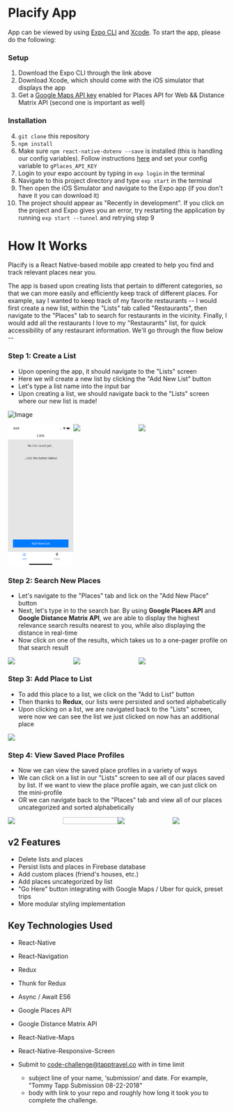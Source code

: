 # Placify App

App can be viewed by using [Expo CLI](https://docs.expo.io/versions/latest/guides/exp-cli.html) and [Xcode](https://developer.apple.com/xcode/). To start the app, please do the following:

### Setup

1) Download the Expo CLI through the link above
2) Download Xcode, which should come with the iOS simulator that displays the app
3) Get a [Google Maps API key](https://cloud.google.com/maps-platform/) enabled for Places API for Web && Distance Matrix API (second one is important as well)

### Installation

4) `git clone` this repository
5) `npm install`
6) Make sure `npm react-native-dotenv --save` is installed (this is handling our config variables). Follow instructions [here](https://www.npmjs.com/package/react-native-dotenv) and set your config variable to `gPlaces_API_KEY`
7) Login to your expo account by typing in `exp login` in the terminal
8) Navigate to this project directory and type `exp start` in the terminal
9) Then open the iOS Simulator and navigate to the Expo app (if you don't have it you can download it)
10) The project should appear as "Recently in development". If you click on the project and Expo gives you an error, try restarting the application by running `exp start --tunnel` and retrying step 9

# How It Works

Placify is a React Native-based mobile app created to help you find and track relevant places near you.

The app is based upon creating lists that pertain to different categories, so that we can more easily and efficiently keep track of different places. For example, say I wanted to keep track of my favorite restaurants -- I would first create a new list, within the "Lists" tab called "Restaurants", then navigate to the "Places" tab to search for restaurants in the vicinity. Finally, I would add all the restaurants I love to my "Restaurants" list, for quick accessibility of any restaurant information. We'll go through the flow below --

### Step 1: Create a List
 * Upon opening the app, it should navigate to the "Lists" screen
 * Here we will create a new list by clicking the "Add New List" button
 * Let's type a list name into the input bar
 * Upon creating a list, we should navigate back to the "Lists" screen where our new list is made!

 ![Image]("/assets/screenshots/List1.png")

  <div style="display: flex; flex-direction: row;">
   <img width=150 src="./assets/screenshots/List1.png"/>
   <img width=150 style="margin-left: 8;" src="/assets/screenshots/List2.png"/>
   <img width=150 style="margin-left: 8;" src="/assets/screenshots/List3.png"/>
  </div>

### Step 2: Search New Places
  * Let's navigate to the "Places" tab and lick on the "Add New Place" button
  * Next, let's type in to the search bar. By using **Google Places API** and **Google Distance Matrix API**, we are able to display the highest relevance search results nearest to you, while also displaying the distance in real-time
  * Now click on one of the results, which takes us to a one-pager profile on that search result

  <div style="display: flex; flex-direction: row;">
    <img width=150 src="/assets/screenshots/Place1.png"/>
    <img width=150 style="margin-left: 8;" src="/assets/screenshots/Place2.png"/>
    <img width=150 style="margin-left: 8;" src="/assets/screenshots/Place3.png"/>
  </div>

### Step 3: Add Place to List
  * To add this place to a list, we click on the "Add to List" button
  * Then thanks to **Redux**, our lists were persisted and sorted alphabetically
  * Upon clicking on a list, we are navigated back to the "Lists" screen, were now we can see the list we just clicked on now has an additional place

  <div style="display: flex; flex-direction: row;">
    <img width=150 style="margin-left: 8;" src="/assets/screenshots/Place4.png"/>
  </div>

### Step 4: View Saved Place Profiles
  * Now we can view the saved place profiles in a variety of ways
  * We can click on a list in our "Lists" screen to see all of our places saved by list. If we want to view the place profile again, we can just click on the mini-profile
  * OR we can navigate back to the "Places" tab and view all of our places uncategorized and sorted alphabetically

  <div style="display: flex; flex-direction: row;">
    <img width=150 src="/assets/screenshots/View1.png"/>
    <img width=150 style="margin-left: 8;" source="/assets/screenshots/View2.png"/>
    <img width=150 style="margin-left: 8;" src="/assets/screenshots/View3.png"/>
    <img width=150 style="margin-left: 8;" src="/assets/screenshots/View4.png"/>
  </div>

## v2 Features
  * Delete lists and places
  * Persist lists and places in Firebase database
  * Add custom places (friend's houses, etc.)
  * Add places uncategorized by list
  * "Go Here" button integrating with Google Maps / Uber for quick, preset trips
  * More modular styling implementation

## Key Technologies Used
  * React-Native
  * React-Navigation
  * Redux
  * Thunk for Redux
  * Async / Await ES6
  * Google Places API
  * Google Distance Matrix API
  * React-Native-Maps
  * React-Native-Responsive-Screen

* Submit to code-challenge@tapptravel.co with in time limit
  * subject line of your name, ‘submission’ and date. For example, "Tommy Tapp Submission 08-22-2018"
  * body with link to your repo and roughly how long it took you to complete the challenge.
